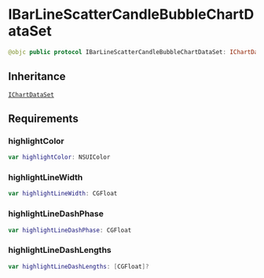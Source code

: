 # IBarLineScatterCandleBubbleChartDataSet

``` swift
@objc public protocol IBarLineScatterCandleBubbleChartDataSet: IChartDataSet
```

## Inheritance

[`IChartDataSet`](/IChartDataSet)

## Requirements

### highlightColor

``` swift
var highlightColor: NSUIColor
```

### highlightLineWidth

``` swift
var highlightLineWidth: CGFloat
```

### highlightLineDashPhase

``` swift
var highlightLineDashPhase: CGFloat
```

### highlightLineDashLengths

``` swift
var highlightLineDashLengths: [CGFloat]?
```
